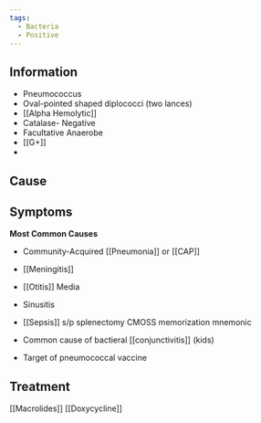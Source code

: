 ```yaml
---
tags:
  - Bacteria
  - Positive
---
```

## Information 
- Pneumococcus
- Oval-pointed shaped diplococci (two lances)
- [[Alpha Hemolytic]] 
- Catalase- Negative
- Facultative Anaerobe
- [[G+]] 
- 
## Cause

## Symptoms
**Most Common Causes**
- Community-Acquired [[Pneumonia]] or [[CAP]] 
- [[Meningitis]]
- [[Otitis]] Media
- Sinusitis
- [[Sepsis]] s/p splenectomy
CMOSS memorization mnemonic

- Common cause of bactieral [[conjunctivitis]] (kids)
- Target of pneumococcal vaccine

## Treatment 
[[Macrolides]]
[[Doxycycline]]

